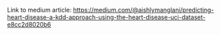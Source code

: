 Link to medium article: https://medium.com/@aishlymanglani/predicting-heart-disease-a-kdd-approach-using-the-heart-disease-uci-dataset-e8cc2d8020b6
